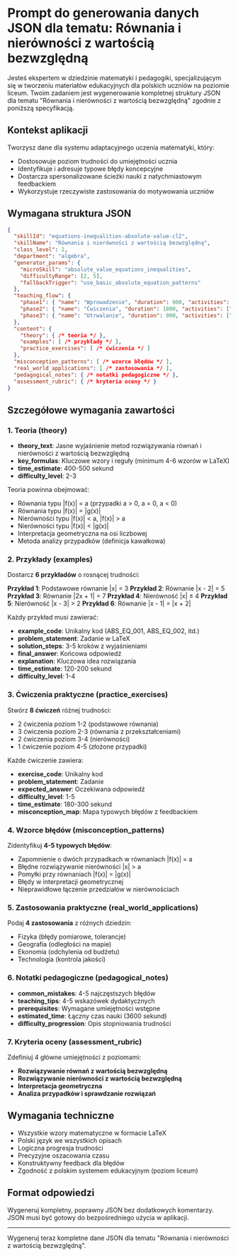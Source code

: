 # Prompt do generowania danych JSON dla tematu: Równania i nierówności z wartością bezwzględną

Jesteś ekspertem w dziedzinie matematyki i pedagogiki, specjalizującym się w tworzeniu materiałów edukacyjnych dla polskich uczniów na poziomie liceum. Twoim zadaniem jest wygenerowanie kompletnej struktury JSON dla tematu "Równania i nierówności z wartością bezwzględną" zgodnie z poniższą specyfikacją.

## Kontekst aplikacji
Tworzysz dane dla systemu adaptacyjnego uczenia matematyki, który:
- Dostosowuje poziom trudności do umiejętności ucznia
- Identyfikuje i adresuje typowe błędy koncepcyjne
- Dostarcza spersonalizowane ścieżki nauki z natychmiastowym feedbackiem
- Wykorzystuje rzeczywiste zastosowania do motywowania uczniów

## Wymagana struktura JSON

```json
{
  "skillId": "equations-inequalities-absolute-value-cl2",
  "skillName": "Równania i nierówności z wartością bezwzględną",
  "class_level": 2,
  "department": "algebra",
  "generator_params": {
    "microSkill": "absolute_value_equations_inequalities",
    "difficultyRange": [2, 5],
    "fallbackTrigger": "use_basic_absolute_equation_patterns"
  },
  "teaching_flow": {
    "phase1": { "name": "Wprowadzenie", "duration": 900, "activities": ["theory", "guided_examples"] },
    "phase2": { "name": "Ćwiczenia", "duration": 1800, "activities": ["practice", "feedback"] },
    "phase3": { "name": "Utrwalanie", "duration": 900, "activities": ["mastery_tasks", "assessment"] }
  },
  "content": {
    "theory": { /* teoria */ },
    "examples": [ /* przykłady */ ],
    "practice_exercises": [ /* ćwiczenia */ ]
  },
  "misconception_patterns": [ /* wzorce błędów */ ],
  "real_world_applications": [ /* zastosowania */ ],
  "pedagogical_notes": { /* notatki pedagogiczne */ },
  "assessment_rubric": { /* kryteria oceny */ }
}
```

## Szczegółowe wymagania zawartości

### 1. Teoria (theory)
- **theory_text**: Jasne wyjaśnienie metod rozwiązywania równań i nierówności z wartością bezwzględną
- **key_formulas**: Kluczowe wzory i reguły (minimum 4-6 wzorów w LaTeX)
- **time_estimate**: 400-500 sekund
- **difficulty_level**: 2-3

Teoria powinna obejmować:
- Równania typu |f(x)| = a (przypadki a > 0, a = 0, a < 0)
- Równania typu |f(x)| = |g(x)|
- Nierówności typu |f(x)| < a, |f(x)| > a
- Nierówności typu |f(x)| < |g(x)|
- Interpretacja geometryczna na osi liczbowej
- Metoda analizy przypadków (definicja kawałkowa)

### 2. Przykłady (examples)
Dostarcz **6 przykładów** o rosnącej trudności:

**Przykład 1**: Podstawowe równanie |x| = 3
**Przykład 2**: Równanie |x - 2| = 5
**Przykład 3**: Równanie |2x + 1| = 7
**Przykład 4**: Nierówność |x| ≤ 4
**Przykład 5**: Nierówność |x - 3| > 2
**Przykład 6**: Równanie |x - 1| = |x + 2|

Każdy przykład musi zawierać:
- **example_code**: Unikalny kod (ABS_EQ_001, ABS_EQ_002, itd.)
- **problem_statement**: Zadanie w LaTeX
- **solution_steps**: 3-5 kroków z wyjaśnieniami
- **final_answer**: Końcowa odpowiedź
- **explanation**: Kluczowa idea rozwiązania
- **time_estimate**: 120-200 sekund
- **difficulty_level**: 1-4

### 3. Ćwiczenia praktyczne (practice_exercises)
Stwórz **8 ćwiczeń** różnej trudności:
- 2 ćwiczenia poziom 1-2 (podstawowe równania)
- 3 ćwiczenia poziom 2-3 (równania z przekształceniami)
- 2 ćwiczenia poziom 3-4 (nierówności)
- 1 ćwiczenie poziom 4-5 (złożone przypadki)

Każde ćwiczenie zawiera:
- **exercise_code**: Unikalny kod
- **problem_statement**: Zadanie
- **expected_answer**: Oczekiwana odpowiedź
- **difficulty_level**: 1-5
- **time_estimate**: 180-300 sekund
- **misconception_map**: Mapa typowych błędów z feedbackiem

### 4. Wzorce błędów (misconception_patterns)
Zidentyfikuj **4-5 typowych błędów**:
- Zapomnienie o dwóch przypadkach w równaniach |f(x)| = a
- Błędne rozwiązywanie nierówności |x| > a
- Pomyłki przy równaniach |f(x)| = |g(x)|
- Błędy w interpretacji geometrycznej
- Nieprawidłowe łączenie przedziałów w nierównościach

### 5. Zastosowania praktyczne (real_world_applications)
Podaj **4 zastosowania** z różnych dziedzin:
- Fizyka (błędy pomiarowe, tolerancje)
- Geografia (odległości na mapie)
- Ekonomia (odchylenia od budżetu)
- Technologia (kontrola jakości)

### 6. Notatki pedagogiczne (pedagogical_notes)
- **common_mistakes**: 4-5 najczęstszych błędów
- **teaching_tips**: 4-5 wskazówek dydaktycznych
- **prerequisites**: Wymagane umiejętności wstępne
- **estimated_time**: Łączny czas nauki (3600 sekund)
- **difficulty_progression**: Opis stopniowania trudności

### 7. Kryteria oceny (assessment_rubric)
Zdefiniuj 4 główne umiejętności z poziomami:
- **Rozwiązywanie równań z wartością bezwzględną**
- **Rozwiązywanie nierówności z wartością bezwzględną**
- **Interpretacja geometryczna**
- **Analiza przypadków i sprawdzanie rozwiązań**

## Wymagania techniczne
- Wszystkie wzory matematyczne w formacie LaTeX
- Polski język we wszystkich opisach
- Logiczna progresja trudności
- Precyzyjne oszacowania czasu
- Konstruktywny feedback dla błędów
- Zgodność z polskim systemem edukacyjnym (poziom liceum)

## Format odpowiedzi
Wygeneruj kompletny, poprawny JSON bez dodatkowych komentarzy. JSON musi być gotowy do bezpośredniego użycia w aplikacji.

---

Wygeneruj teraz kompletne dane JSON dla tematu "Równania i nierówności z wartością bezwzględną".